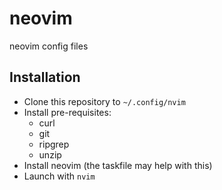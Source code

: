 # neovim
neovim config files

## Installation

- Clone this repository to `~/.config/nvim`
- Install pre-requisites:
  - curl
  - git
  - ripgrep
  - unzip
- Install neovim (the taskfile may help with this)
- Launch with `nvim`


